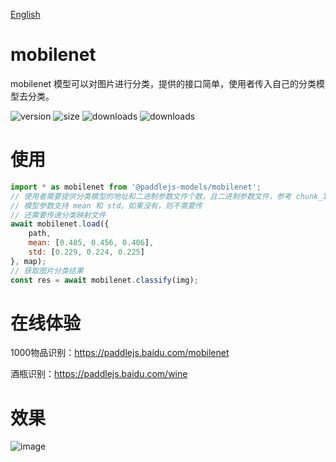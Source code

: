 [English](./README.md)

# mobilenet

mobilenet 模型可以对图片进行分类，提供的接口简单，使用者传入自己的分类模型去分类。

<img src="https://img.shields.io/npm/v/@paddlejs-models/mobilenet?color=success" alt="version"> <img src="https://img.shields.io/bundlephobia/min/@paddlejs-models/mobilenet" alt="size"> <img src="https://img.shields.io/npm/dm/@paddlejs-models/mobilenet?color=orange" alt="downloads"> <img src="https://img.shields.io/npm/dt/@paddlejs-models/mobilenet" alt="downloads">

# 使用

```js
import * as mobilenet from '@paddlejs-models/mobilenet';
// 使用者需要提供分类模型的地址和二进制参数文件个数，且二进制参数文件，参考 chunk_1.dat、chunk_2.dat，...
// 模型参数支持 mean 和 std。如果没有，则不需要传
// 还需要传递分类映射文件
await mobilenet.load({
    path,
    mean: [0.485, 0.456, 0.406],
    std: [0.229, 0.224, 0.225]
}, map);
// 获取图片分类结果
const res = await mobilenet.classify(img);
```
# 在线体验

1000物品识别：https://paddlejs.baidu.com/mobilenet

酒瓶识别：https://paddlejs.baidu.com/wine

# 效果
<img alt="image" src="https://user-images.githubusercontent.com/43414102/156393394-ab1c9e4d-2960-4fcd-ba22-2072fa9b0e9d.png">